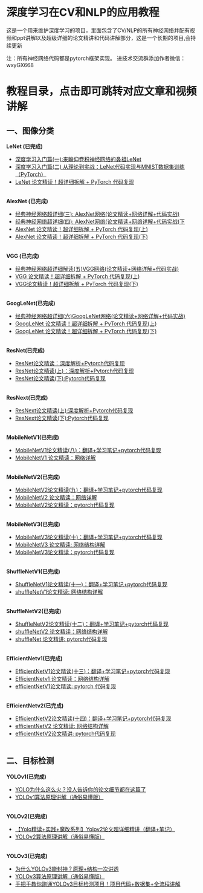 # 深度学习在CV和NLP的应用教程
这是一个用来维护深度学习的项目，里面包含了CV/NLP的所有神经网络并配有视频和ppt讲解以及超级详细的论文精讲和代码讲解部分，这是一个长期的项目,会持续更新

注：所有神经网络代码都是pytorch框架实现。
进技术交流群添加作者微信：wxyGX668

# 教程目录，点击即可跳转对应文章和视频讲解

## 一、图像分类
  
**LeNet (已完成)**
  * [深度学习入门篇(一):来瞻仰卷积神经网络的鼻祖LeNet](http://mp.weixin.qq.com/s/4Mg0YzBpm9T3YOZIqONMhg)
  * [深度学习入门篇(二) 从理论到实战：LeNet代码实现与MNIST数据集训练（PyTorch）](http://mp.weixin.qq.com/s/j0Qx6EEzHWu8oye0SyVk_A)
  * [LeNet 论文精读！超详细拆解 + PyTorch 代码复现](https://www.bilibili.com/video/BV17YkwY7EfL)<br><br>

**AlexNet (已完成)**
  * [经典神经网络超详细(三): AlexNet网络(论文精读+网络详解+代码实战)](http://mp.weixin.qq.com/s/dbWO40BpcXicyvVZW9y6Ag)
  * [经典神经网络超详细(四): AlexNet网络(论文精读+网络详解+代码实战)下](http://mp.weixin.qq.com/s/ZerfXptjQOgO_RZ1Ga_WLQ)
  * [AlexNet 论文精读！超详细拆解 + PyTorch 代码复现(上)](https://www.bilibili.com/video/BV13ukmYhEEc/)
  * [AlexNet 论文精读！超详细拆解 + PyTorch 代码复现(下)](https://www.bilibili.com/video/BV1ZPC5YUEbz)<br><br>

**VGG (已完成)**
* [经典神经网络超详细解读(五)VGG网络(论文精读+网络详解+代码实战)](http://mp.weixin.qq.com/s/Vqod8F93VWHwtPS0Onmtpg)
* [VGG 论文精读！超详细拆解 + PyTorch 代码复现(上)](https://www.bilibili.com/video/BV1889EYCEhK)
* [VGG论文精读！超详细拆解 + PyTorch 代码复现(下)](https://www.bilibili.com/video/BV13J9ZY9EHz)<br><br>

**GoogLeNet(已完成)**     
* [经典神经网络超详细(六)GoogLeNet网络(论文精读+网络详解+代码实战)](http://mp.weixin.qq.com/s/SpQO-aURUiW8maqrM8v5rw)
* [GoogLeNet 论文精读！超详细拆解 + PyTorch 代码复现(上)](https://www.bilibili.com/video/BV1MXRGYtEpi)
* [GoogLeNet 论文精读！超详细拆解 + PyTorch 代码复现(下)](https://www.bilibili.com/video/BV1MDRGYfEZ6)<br><br>

**ResNet(已完成)**
* [ResNet论文精读：深度解析+Pytorch代码复现](http://mp.weixin.qq.com/s/s4HQxEhkT3c4y1IW0dNFIA)
* [ResNet论文精读(上)：深度解析+Pytorch代码复现](https://www.bilibili.com/video/BV1AjQGYGEx4)
* [ResNet论文精读(下):Pytorch代码复现](https://www.bilibili.com/video/BV1HnQZYKErM)<br><br>

**ResNext(已完成)**
* [ResNext论文精读(上):深度解析+Pytorch代码复现](https://www.bilibili.com/video/BV1i8QdYHENU)
* [ResNext论文精读(下):Pytorch代码复现](https://www.bilibili.com/video/BV16fXzYnEbj)<br><br>

**MobileNetV1(已完成)**
* [MobileNetV1论文精读(八)：翻译+学习笔记+pytorch代码复现](http://mp.weixin.qq.com/s/GoecsEz6qg5X-LzRW9IKZQ)
* [MobileNetV1 论文精读：网络详解](https://www.bilibili.com/video/BV1wsXpY6E2a)<br><br>

**MobileNetV2(已完成)**
* [MobileNetV2论文精读(九)：翻译+学习笔记+pytorch代码复现](http://mp.weixin.qq.com/s/NWBqD1d8Ml8eFVUZYAOq-Q)
* [MobileNetV2 论文精读：网络详解](https://www.bilibili.com/video/BV1KEoBYvE1i)
* [MobileNetV2论文精读：pytorch代码复现](https://www.bilibili.com/video/BV1yfoiYtEf7)<br><br>

**MobileNetV3(已完成)**
* [MobileNetV3论文精读(十)：翻译+学习笔记+pytorch代码复现](http://mp.weixin.qq.com/s/mK-jb_rbRDTbm-pEt7GO6Q)
* [MobileNetV3 论文精读: 网络结构详解](https://www.bilibili.com/video/BV1sQoaYmEbh) 
* [MobileNetV3论文精读：pytorch代码复现](https://www.bilibili.com/video/BV1N1oDYeENY)<br><br>

**ShuffleNetV1(已完成)**
* [ShuffleNetV1论文精读(十一)：翻译+学习笔记+pytorch代码复现](http://mp.weixin.qq.com/s/miVen8UymlBvybyVCEuPpQ) 
* [shuffleNetV1论文精读: 网络结构详解](https://www.bilibili.com/video/BV19JfPYQE5h)<br><br>

**ShuffleNetV2(已完成)**
* [ShuffleNetV2论文精读(十二)：翻译+学习笔记+pytorch代码复现](http://mp.weixin.qq.com/s/_ZGBtKZTj-Yc-3f67pCZrg)
* [shuffleNetV2 论文精读：网络结构详解](https://www.bilibili.com/video/BV1a8Z1YAEJy)
* [shuffleNet 论文精讲: pytorch代码复现](https://www.bilibili.com/video/BV1WUZmYZEoN)<br><br>

**EfficientNetv1(已完成)**
* [EfficientNetV1论文精读(十三)：翻译+学习笔记+pytorch代码复现](http://mp.weixin.qq.com/s/1NQBzh2xKOszJtxU76o_SA)
* [EfficientNetv1 论文精读：网络结构详解](https://www.bilibili.com/video/BV18SRvYZEcu)
* [efficientNetV1论文精读: pytorch 代码复现](https://www.bilibili.com/video/BV1zYR2YuEJS)<br><br>

**EfficientNetv2(已完成)**
* [EfficientNetV2论文精读(十四)：翻译+学习笔记+pytorch代码复现](http://mp.weixin.qq.com/s/z7f0y2NjlilLjj7560Fumg)
* [efficientNetV2 论文精读: 网络结构详解](https://www.bilibili.com/video/BV1ykdJY3EM7)
* [efficientNetV2论文精讲: pytorch代码复现](https://www.bilibili.com/video/BV1SedHYsE8Z)<br><br>


## 二、目标检测
  **YOLOv1(已完成)**
  * [YOLO为什么这么火？没人告诉你的论文细节都在这篇了](http://mp.weixin.qq.com/s/kPuk1ZNSCIMDc47F9TkdGw)
  * [YOLOv1算法原理讲解（通俗易懂版）](https://www.bilibili.com/video/BV1PKLdzDECC)<br><br>  

**YOLOv2(已完成)**
* [【Yolo精读+实践+魔改系列】Yolov2论文超详细精讲（翻译+笔记）](http://mp.weixin.qq.com/s/6AX1Elcz7s-tyzfgneAocA)
* [YOLOv2算法原理讲解（通俗易懂版）](https://www.bilibili.com/video/BV1cPG9zeEXN)<br><br>  

**YOLOv3(已完成)**
  * [为什么YOLOv3能封神？原理+结构一次讲透](http://mp.weixin.qq.com/s/_KbT-184mZL24rxrlmzvcg)
  * [YOLOv3算法原理讲解（通俗易懂版）](https://www.bilibili.com/video/BV18iVRzWEEa)
  * [手把手教你跑通YOLOv3目标检测项目！项目代码+数据集+全流程讲解](http://mp.weixin.qq.com/s/iLGMHjz0UppfxCGSiExbHA)<br><br>

